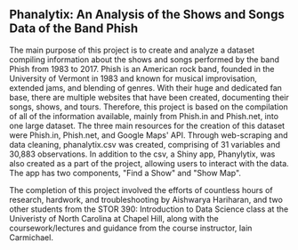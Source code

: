 ## Phanalytix: An Analysis of the Shows and Songs Data of the Band Phish

The main purpose of this project is to create and analyze a dataset compiling information about the shows and songs performed by the band Phish from 1983 to 2017.  Phish is an American rock band, founded in the University of Vermont in 1983 and known for musical improvisation, extended jams, and blending of genres.  With their huge and dedicated fan base, there are multiple websites that have been created, documenting their songs, shows, and tours.  Therefore, this project is based on the compilation of all of the information available, mainly from Phish.in and Phish.net, into one large dataset.  The three main resources for the creation of this dataset were Phish.in, Phish.net, and Google Maps' API.  Through web-scraping and data cleaning, phanalytix.csv was created, comprising of 31 variables and 30,883 observations.  In addition to the csv, a Shiny app, Phanylytix, was also created as a part of the project, allowing users to interact with the data.  The app has two components, "Find a Show" and "Show Map". 

The completion of this project involved the efforts of countless hours of research, hardwork, and troubleshooting by Aishwarya Hariharan, and two other students from the STOR 390: Introduction to Data Science class at the Univeristy of North Carolina at Chapel Hill, along with the coursework/lectures and guidance from the course instructor, Iain Carmichael.

   
